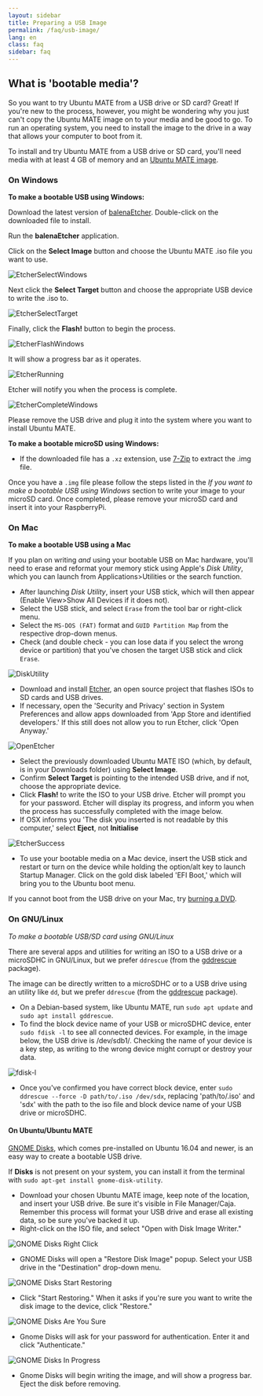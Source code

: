 ```yaml
---
layout: sidebar
title: Preparing a USB Image
permalink: /faq/usb-image/
lang: en
class: faq
sidebar: faq
---
```


## What is 'bootable media'? 

So you want to try Ubuntu MATE from a USB drive or SD card? Great! If you're new to the process, however, you might be wondering why you just can't copy the Ubuntu MATE image on to your media and be good to go. To run an operating system, you need to install the image to the drive in a way that allows your computer to boot from it.

To install and try Ubuntu MATE from a USB drive or SD card, you'll need media with at least 4 GB of memory and an [Ubuntu MATE image](/faq/downloads/).


### On Windows

**To make a bootable USB using Windows:**


 Download the latest version of [balenaEtcher](https://www.balena.io/etcher/). Double-click on the downloaded file to install.

 Run the **balenaEtcher** application.

 Click on the **Select Image** button and choose the Ubuntu MATE .iso file you want to use.


 ![EtcherSelectWindows](/images/bootable/Etcher-Select-image.png)

 Next click the **Select Target** button and choose the appropriate USB device to write the .iso to.

 ![EtcherSelectTarget](/images/bootable/Etcher-Select-target.png)

 Finally, click the **Flash!** button to begin the process.

 ![EtcherFlashWindows](/images/bootable/Etcher-Flash.png)

 It will show a progress bar as it operates.

 ![EtcherRunning](/images/bootable/Etcher-running.png)

 Etcher will notify you when the process is complete.

 ![EtcherCompleteWindows](/images/bootable/Etcher-complete.png)

 Please remove the USB drive and plug it into the system where you want to install Ubuntu MATE. 






**To make a bootable microSD using Windows:**


  *  If the downloaded file has a   `.xz` extension, use [7-Zip](http://www.7-zip.org/) to extract the .img file.

Once you have a `.img` file please follow the steps listed in the *If you want to make a bootable USB using Windows* section to write your image to your microSD card. Once completed, please remove your microSD card and insert it into your RaspberryPi.


### On Mac

**To make a bootable USB using a Mac**

If you plan on writing *and* using your bootable USB on Mac hardware, you'll need to erase and reformat your memory stick using Apple's *Disk Utility*, which you can launch from Applications>Utilities or the search function.

* After launching *Disk Utility*, insert your USB stick, which will then appear (Enable View>Show All Devices if it does not).
* Select the USB stick, and select `Erase` from the tool bar or right-click menu.
* Select the `MS-DOS (FAT)` format and `GUID Partition Map` from the respective drop-down menus.
* Check (and double check - you can lose data if you select the wrong device or partition) that you've chosen the target USB stick and click `Erase`.

![DiskUtility](/images/bootable/disk-utility.png)

* Download and install [Etcher](https://www.balena.io/etcher/), an open source project that flashes ISOs to SD cards and USB drives. 
* If necessary, open the 'Security and Privacy' section in System Preferences and allow apps downloaded from 'App Store and identified developers.' If this still does not allow you to run Etcher, click 'Open Anyway.'

![OpenEtcher](/images/bootable/open-etcher.png)

* Select the previously downloaded Ubuntu MATE ISO (which, by default, is in your Downloads folder) using **Select Image**.
* Confirm **Select Target** is pointing to the intended USB drive, and if not, choose the appropriate device.
* Click **Flash!** to write the ISO to your USB drive. Etcher will prompt you for your password. Etcher will display its progress, and inform you when the process has successfully completed with the image below.
* If OSX informs you 'The disk you inserted is not readable by this computer,' select **Eject**, not **Initialise**

![EtcherSuccess](/images/bootable/Etcher-complete.png)

* To use your bootable media on a Mac device, insert the USB stick and restart or turn on the device while holding the option/alt key to launch Startup Manager. Click on the gold disk labeled 'EFI Boot,' which will bring you to the Ubuntu boot menu.

If you cannot boot from the USB drive on your Mac, try [burning a DVD](https://ubuntu.com/tutorials/tutorial-burn-a-dvd-on-windows).




### On GNU/Linux

*To make a bootable USB/SD card using GNU/Linux*

There are several apps and utilities for writing an ISO to a USB drive or a microSDHC in GNU/Linux, but we prefer `ddrescue` (from the [gddrescue](apt://gddrescue) package). 

The image can be directly written to a microSDHC or to a USB drive using an utility like
`dd`, but we prefer `ddrescue` (from the [gddrescue](apt://gddrescue) package).

* On a Debian-based system, like Ubuntu MATE, run `sudo apt update` and `sudo apt install gddrescue`. 
* To find the block device name of your USB or microSDHC device, enter `sudo fdisk -l` to see all connected devices. For example, in the image below, the USB drive is /dev/sdb1/. Checking the name of your device is a key step, as writing to the wrong device might corrupt or destroy your data. 

![fdisk-l](/images/bootable/fdisk-l.png)

* Once you've confirmed you have correct block device, enter `sudo ddrescue --force -D path/to/.iso /dev/sdx`, replacing 'path/to/.iso' and 'sdx' with the path to the iso file and block device name of your USB drive or microSDHC.

#### On Ubuntu/Ubuntu MATE

[GNOME Disks](apt://gnome-disk-utility), which comes pre-installed on Ubuntu 16.04 and
newer, is an easy way to create a bootable USB drive.

If **Disks** is not present on your system, you can install it from the terminal with `sudo apt-get install gnome-disk-utility`. 

* Download your chosen Ubuntu MATE image, keep note of the location, and insert your USB drive. Be sure it's visible in File Manager/Caja. Remember this process will format your USB drive and erase all existing data, so be sure you've backed it up.
* Right-click on the ISO file, and select "Open with Disk Image Writer."

![GNOME Disks Right Click](/images/bootable/gnome_disks_right_click.png)

* GNOME Disks will open a "Restore Disk Image" popup. Select your USB drive in the "Destination" drop-down menu.

![GNOME Disks Start Restoring](/images/bootable/gnome_disks_start_restoring.png)

* Click "Start Restoring." When it asks if you're sure you want to write the disk image to the device, click "Restore."

![GNOME Disks Are You Sure](/images/bootable/gnome_disks_are_you_sure.png)

* Gnome Disks will ask for your password for authentication. Enter it and click "Authenticate."

![GNOME Disks In Progress](/images/bootable/gnome_disks_in_progress.png)

* Gnome Disks will begin writing the image, and will show a progress bar. Eject the disk before removing.
